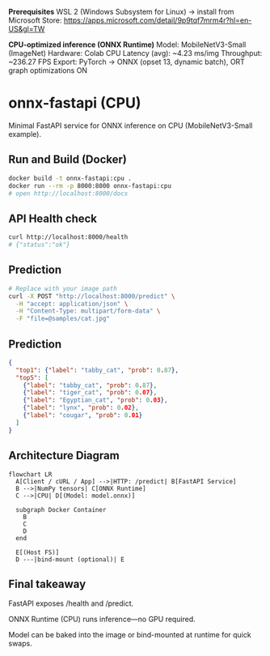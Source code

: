 **Prerequisites**
WSL 2 (Windows Subsystem for Linux) → install from Microsoft Store:
https://apps.microsoft.com/detail/9p9tqf7mrm4r?hl=en-US&gl=TW

**CPU-optimized inference (ONNX Runtime)**
Model: MobileNetV3-Small (ImageNet)
Hardware: Colab CPU
Latency (avg): ~4.23 ms/img
Throughput: ~236.27 FPS
Export: PyTorch → ONNX (opset 13, dynamic batch), ORT graph optimizations ON

# onnx-fastapi (CPU)

Minimal FastAPI service for ONNX inference on CPU (MobileNetV3-Small example).

## Run and Build (Docker)
```bash
docker build -t onnx-fastapi:cpu .
docker run --rm -p 8000:8000 onnx-fastapi:cpu
# open http://localhost:8000/docs
```

## API Health check
```bash
curl http://localhost:8000/health
# {"status":"ok"}
```

## Prediction
```bash
# Replace with your image path
curl -X POST "http://localhost:8000/predict" \
  -H "accept: application/json" \
  -H "Content-Type: multipart/form-data" \
  -F "file=@samples/cat.jpg"
```
## Prediction
```json
{
  "top1": {"label": "tabby_cat", "prob": 0.87},
  "top5": [
    {"label": "tabby_cat", "prob": 0.87},
    {"label": "tiger_cat", "prob": 0.07},
    {"label": "Egyptian_cat", "prob": 0.03},
    {"label": "lynx", "prob": 0.02},
    {"label": "cougar", "prob": 0.01}
  ]
}
```

## Architecture Diagram
```mermaid
flowchart LR
  A[Client / cURL / App] -->|HTTP: /predict| B[FastAPI Service]
  B -->|NumPy tensors| C[ONNX Runtime]
  C -->|CPU| D[(Model: model.onnx)]

  subgraph Docker Container
    B
    C
    D
  end

  E[(Host FS)]
  D ---|bind-mount (optional)| E
```


## Final takeaway 

FastAPI exposes /health and /predict.

ONNX Runtime (CPU) runs inference—no GPU required.

Model can be baked into the image or bind-mounted at runtime for quick swaps.